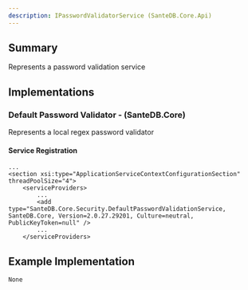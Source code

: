 ```yaml
---
description: IPasswordValidatorService (SanteDB.Core.Api)
---
```


## Summary
Represents a password validation service

## Implementations


### Default Password Validator - (SanteDB.Core)
Represents a local regex password validator

#### Service Registration
```
...
<section xsi:type="ApplicationServiceContextConfigurationSection" threadPoolSize="4">
	<serviceProviders>
		...
		<add type="SanteDB.Core.Security.DefaultPasswordValidationService, SanteDB.Core, Version=2.0.27.29201, Culture=neutral, PublicKeyToken=null" />
		...
	</serviceProviders>
```
## Example Implementation
```
None
```
